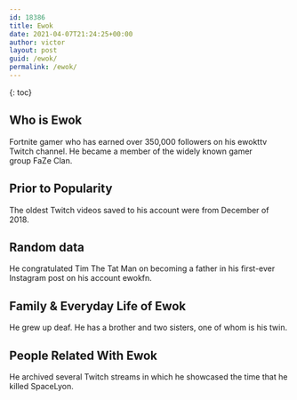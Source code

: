 ```yaml
---
id: 18386
title: Ewok
date: 2021-04-07T21:24:25+00:00
author: victor
layout: post
guid: /ewok/
permalink: /ewok/
---
```



{: toc}


## Who is Ewok



Fortnite gamer who has earned over 350,000 followers on his ewokttv Twitch channel. He became a member of the widely known gamer group FaZe Clan. 

                
                
                
## Prior to Popularity



The oldest Twitch videos saved to his account were from December of 2018.

                
                
                
## Random data



He congratulated Tim The Tat Man on becoming a father in his first-ever Instagram post on his account ewokfn. 

                
                
                
## Family & Everyday Life of Ewok



He grew up deaf. He has a brother and two sisters, one of whom is his twin.

                
                
                
## People Related With Ewok



He archived several Twitch streams in which he showcased the time that he killed SpaceLyon.

                
              
            
          
          
          